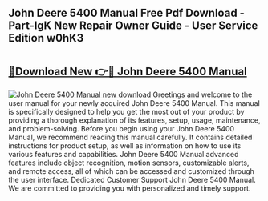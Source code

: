 ## John Deere 5400 Manual Free Pdf Download - Part-lgK New Repair Owner Guide - User Service Edition w0hK3

# <h2><a href="http://bc87854.oget.top/?id=John+Deere+5400+Manual">🔗Download New 👉🔴 John Deere 5400 Manual</a></h2>

[![John Deere 5400 Manual new download](https://i.imgur.com/5g1atiW.png)](http://bc87854.oget.top/?id=John+Deere+5400+Manual)
Greetings and welcome to the user manual for your newly acquired John Deere 5400 Manual. This manual is specifically designed to help you get the most out of your product by providing a thorough explanation of its features, setup, usage, maintenance, and problem-solving. Before you begin using your John Deere 5400 Manual, we recommend reading this manual carefully. It contains detailed instructions for product setup, as well as information on how to use its various features and capabilities. John Deere 5400 Manual advanced features include object recognition, motion sensors, customizable alerts, and remote access, all of which can be accessed and customized through the user interface. Dedicated Customer Support John Deere 5400 Manual. We are committed to providing you with personalized and timely support.
